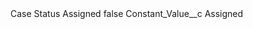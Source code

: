 <?xml version="1.0" encoding="UTF-8"?>
<CustomMetadata xmlns="http://soap.sforce.com/2006/04/metadata" xmlns:xsi="http://www.w3.org/2001/XMLSchema-instance" xmlns:xsd="http://www.w3.org/2001/XMLSchema">
    <label>Case Status Assigned</label>
    <protected>false</protected>
    <values>
        <field>Constant_Value__c</field>
        <value xsi:type="xsd:string">Assigned</value>
    </values>
</CustomMetadata>
